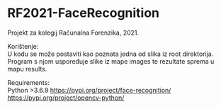 # RF2021-FaceRecognition
Projekt za kolegij Računalna Forenzika, 2021.

Korištenje: <br />
U kodu se može postaviti kao poznata jedna od slika iz root direktorija. <br />
Program s njom uspoređuje slike iz mape images te rezultate sprema u mapu results. <br />

Requirements:<br />
Python >3.6.9
https://pypi.org/project/face-recognition/<br />
https://pypi.org/project/opencv-python/
